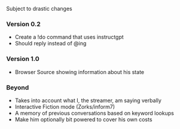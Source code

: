 Subject to drastic changes

### Version 0.2
- Create a !do command that uses instructgpt
- Should reply instead of @ing

### Version 1.0
- Browser Source showing information about his state

### Beyond
- Takes into account what I, the streamer, am saying verbally
- Interactive Fiction mode (Zorks/inform7)
- A memory of previous conversations based on keyword lookups
- Make him optionally bit powered to cover his own costs

